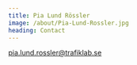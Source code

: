 ```yaml
---
title: Pia Lund Rössler
image: /about/Pia-Lund-Rossler.jpg
heading: Contact
---
```

<a href="mailto:pia.lund.rossler@trafiklab.se">pia.lund.rossler@trafiklab.se</a>
